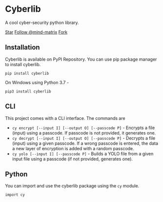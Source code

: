 # Cyberlib
A cool cyber-security python library.

<a class="github-button" href="https://github.com/mind-matrix/cyberlib" data-color-scheme="no-preference: light; light: light; dark: light;" data-icon="octicon-star" data-size="large" aria-label="Star mind-matrix/cyberlib on GitHub">Star</a> <a class="github-button" href="https://github.com/mind-matrix" data-color-scheme="no-preference: light; light: light; dark: light;" data-size="large" aria-label="Follow @mind-matrix on GitHub">Follow @mind-matrix</a> <a class="github-button" href="https://github.com/mind-matrix/cyberlib/fork" data-color-scheme="no-preference: light; light: light; dark: light;" data-icon="octicon-repo-forked" data-size="large" aria-label="Fork mind-matrix/cyberlib on GitHub">Fork</a>

<script async defer src="https://buttons.github.io/buttons.js"></script>

## Installation
Cyberlib is available on PyPI Repository. You can use pip package manager to install cyberlib.
```
pip install cyberlib
```
On Windows using Python 3.7 -
```
pip3 install cyberlib
```

## CLI
This project comes with a CLI interface. The commands are

* `cy encrypt [--input I] [--output O] [--passcode P]` - Encrypts a file (input) using a passcode. If passcode is not provided, it generates one.
* `cy decrypt [--input I] [--output O] [--passcode P]` - Decrypts a file (input) using a given passcode. If a wrong passcode is entered, the data a new layer of encryption is added with a random passcode.
* `cy yolo [--input I] [--passcode P]` - Builds a YOLO file from a given input file using a passcode (if not provided, generates one).

## Python
You can import and use the cyberlib package using the `cy` module.
```
import cy
```